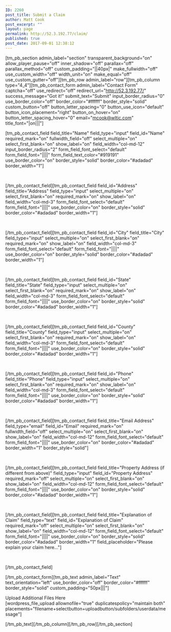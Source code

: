 ```yaml
---
ID: 2260
post_title: Submit a Claim
author: Matt Cook
post_excerpt: ""
layout: page
permalink: http://52.3.192.77/claim/
published: true
post_date: 2017-09-01 12:38:12
---
```

[tm_pb_section admin_label="section" transparent_background="on" allow_player_pause="off" inner_shadow="off" parallax="off" parallax_method="off" custom_padding="||40px|" make_fullwidth="off" use_custom_width="off" width_unit="on" make_equal="off" use_custom_gutter="off"][tm_pb_row admin_label="row"][tm_pb_column type="4_4"][tm_pb_contact_form admin_label="Contact Form" captcha="off" use_redirect="off" redirect_url="http://52.3.192.77/" success_message="Got it!" submit_text="Submit" input_border_radius="0" use_border_color="off" border_color="#ffffff" border_style="solid" custom_button="off" button_letter_spacing="0" button_use_icon="default" button_icon_placement="right" button_on_hover="on" button_letter_spacing_hover="0" email="mcook@wltic.com" title_font="|on|||"]

<p>
[tm_pb_contact_field field_title="Name" field_type="input" field_id="Name" required_mark="on" fullwidth_field="off" select_multiple="on" select_first_blank="on" show_label="on" field_width="col-md-12" input_border_radius="2" form_field_font_select="default" form_field_font="||||" form_field_text_color="#919191" use_border_color="on" border_style="solid" border_color="#adadad" border_width="1"]</p>
<p><br></p>
<p>[/tm_pb_contact_field][tm_pb_contact_field field_id="Address" field_title="Address" field_type="input" select_multiple="on" select_first_blank="on" required_mark="on" show_label="on" field_width="col-md-3" form_field_font_select="default" form_field_font="||||" use_border_color="on" border_style="solid" border_color="#adadad" border_width="1"]</p>
<p><br></p>
<p>[/tm_pb_contact_field][tm_pb_contact_field field_id="City" field_title="City" field_type="input" select_multiple="on" select_first_blank="on" required_mark="on" show_label="on" field_width="col-md-3" form_field_font_select="default" form_field_font="||||" use_border_color="on" border_style="solid" border_color="#adadad" border_width="1"]</p>
<p><br></p>
<p>[/tm_pb_contact_field][tm_pb_contact_field field_id="State" field_title="State" field_type="input" select_multiple="on" select_first_blank="on" required_mark="on" show_label="on" field_width="col-md-3" form_field_font_select="default" form_field_font="||||" use_border_color="on" border_style="solid" border_color="#adadad" border_width="1"]</p>
<p><br></p>
<p>[/tm_pb_contact_field][tm_pb_contact_field field_id="County" field_title="County" field_type="input" select_multiple="on" select_first_blank="on" required_mark="on" show_label="on" field_width="col-md-3" form_field_font_select="default" form_field_font="||||" use_border_color="on" border_style="solid" border_color="#adadad" border_width="1"]</p>
<p><br></p>
<p>[/tm_pb_contact_field][tm_pb_contact_field field_id="Phone" field_title="Phone" field_type="input" select_multiple="on" select_first_blank="on" required_mark="on" show_label="on" field_width="col-md-3" form_field_font_select="default" form_field_font="||||" use_border_color="on" border_style="solid" border_color="#adadad" border_width="1"]</p>
<p><br></p>
<p>[/tm_pb_contact_field][tm_pb_contact_field field_title="Email Address" field_type="email" field_id="Email" required_mark="on" fullwidth_field="off" select_multiple="on" select_first_blank="on" show_label="on" field_width="col-md-12" form_field_font_select="default" form_field_font="||||" use_border_color="on" border_color="#adadad" border_width="1" border_style="solid"]</p>
<p><br></p>
<p>[/tm_pb_contact_field][tm_pb_contact_field field_title="Property Address (if different from above)" field_type="input" field_id="Property Address" required_mark="off" select_multiple="on" select_first_blank="on" show_label="on" field_width="col-md-12" form_field_font_select="default" form_field_font="||||" use_border_color="on" border_style="solid" border_color="#adadad" border_width="1"]</p>
<p><br></p>
<p>[/tm_pb_contact_field][tm_pb_contact_field field_title="Explanation of Claim" field_type="text" field_id="Explanation of Claim" required_mark="off" select_multiple="on" select_first_blank="on" show_label="on" field_width="col-md-12" form_field_font_select="default" form_field_font="||||" use_border_color="on" border_style="solid" border_color="#adadad" border_width="1" field_placeholder="Please explain your claim here..."]</p>
<p><br></p>
<p>[/tm_pb_contact_field]</p>

[/tm_pb_contact_form][tm_pb_text admin_label="Text" text_orientation="left" use_border_color="off" border_color="#ffffff" border_style="solid" custom_padding="50px|||"]

<p>
Upload Additional Files Here<br>[wordpress_file_upload allownofile="true" duplicatespolicy="maintain both" placements="filename+selectbutton+uploadbutton/subfolders/userdata/message"]</p>

[/tm_pb_text][/tm_pb_column][/tm_pb_row][/tm_pb_section]